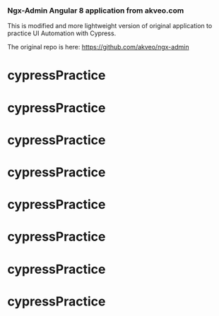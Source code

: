 ### Ngx-Admin Angular 8 application from akveo.com

This is modified and more lightweight version of original application to practice UI Automation with Cypress.

The original repo is here: https://github.com/akveo/ngx-admin
# cypressPractice
# cypressPractice
# cypressPractice
# cypressPractice
# cypressPractice
# cypressPractice
# cypressPractice
# cypressPractice
